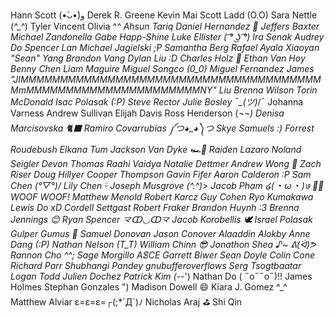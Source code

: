 Hann Scott (•̀ᴗ•́)و
Derek R. Greene
Kevin Mai
Scott Ladd (O.O)
Sara Nettle (*^\_^*)
Tyler Vincent
Olivia ^*^
Ahsun Tariq
Daniel Hernandez 👋
Jeffers Baxter
Michael Zandonella
Gabe Happ-Shine
Luke Ellister ( ͡° ͜ʖ ͡°)
Ira Senak
Audrey Do
Spencer Lan
Michael  Jagielski ;P
Samantha Berg
Rafael Ayala
Xiaoyan "Sean" Yang
Brandon Vang
Dylan Liu :D
Charles Holz 💾
Ethan Van Hoy
Benny Chen
Liam Maguire
Miguel Songco (0_0)
Miguel Fernandez
James "JIMMMMMMMMMMMMMMMMMMMMMMMMMMMMMMMMMMMMMMMmMMMMMMMMMMMMMMMMMMMMMMNY" Liu
Brenna Wilson
Torin McDonald
Isac Polasak (:P)
Steve Rector
Julie Bosley ¯\_(ツ)*/¯
Johanna Varness
Andrew Sullivan
Elijah Davis
Ross Henderson (¬_¬)
Denisa Marcisovska 🐈‍⬛
Ramiro Covarrubias ༼つ◕\_◕༽つ
Skye Samuels :)
Forrest Roudebush
Elkana Tum
Jackson Van Dyke 🏎️🏁
Raiden Lazaro
Noland Seigler
Devon Thomas
Raahi Vaidya
Natalie Dettmer
Andrew Wong 🎉
Zach Riser
Doug Hillyer
Cooper Thompson
Gavin Fifer
Aaron Calderon :P
Sam Chen (°▽°)/
Lily Chen ᵕ̈
Joseph Musgrove (^.^)>
Jacob Pham ໒( ◔ ω ◔ )७ 🐕‍🦺 WOOF WOOF!
Matthew Menold
Robert Karcz
Guy Cohen
Ryo Kumakawa
Lewis Do xD
Cordell Settgast
Robert Fraker
Brandon Huynh :3
Brenna Jennings 😊
Ryan Spencer 龴ↀ◡ↀ龴
Jacob Korobellis 
🕊 Israel Polasak
Gulper Gumus 🌸
Samuel Donovan
Jason Conover
Alaaddin Alokby
Anne Dang (:P)
Nathan Nelson (T_T)
William Chinn 😎
Jonathon Shea ♪~ ᕕ(ᐛ)ᕗ
Rannon Cho ^^;
Sage Morgillo AS̸CE
Garrett Biwer
Sean Doyle
Colin Cone
Richard Parr
Shubhangi Pandey
gnubufferoverflows
Serg Tsogtbaatar
Logan Todd
Julien Dochez
Patrick Kim (-_-')
Nathan Do ( ˶o˶˶o˶)!!
James Holmes
Stephan Gonzales ")
Madison Dowell 😄
Kiara J. Gomez ^_^
Matthew Alviar ε=ε=ε=┌(;\*´Д`)ﾉ
Nicholas Araj ⛳️
Shi Qin
